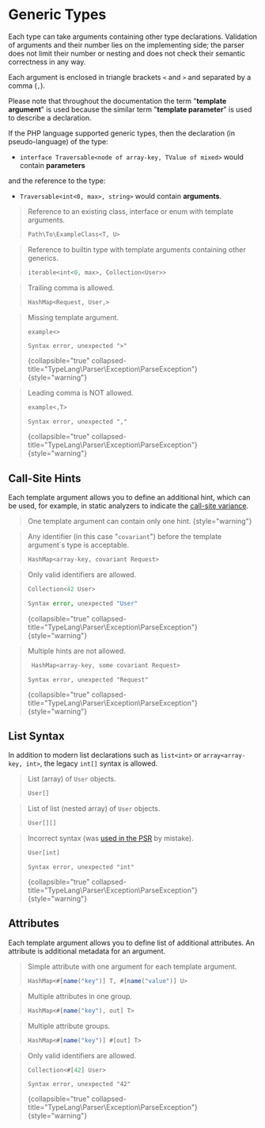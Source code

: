 # Generic Types

<secondary-label ref="phpstan"/>
<secondary-label ref="psalm"/>
<secondary-label ref="storm"/>
<show-structure for="chapter" depth="2"/>

Each type can take arguments containing other type declarations. Validation of
arguments and their number lies on the implementing side; the parser does not
limit their number or nesting and does not check their semantic correctness in
any way.

Each argument is enclosed in triangle brackets `<` and `>` and separated by a
comma (`,`).

<note>

Please note that throughout the documentation the term "**template argument**"
is used because the similar term "**template parameter**" is used to describe
a declaration.

If the PHP language supported generic types, then the declaration
(in pseudo-language) of the type:

* `interface Traversable<node of array-key, TValue of mixed>` would contain
  **parameters**

and the reference to the type:

* `Traversable<int<0, max>, string>` would contain **arguments**.

</note>

<tabs>
<tab title="Examples">

> Reference to an existing class, interface or enum with template arguments.
> ```typescript
> Path\To\ExampleClass<T, U>
> ```

> Reference to builtin type with template arguments containing other generics.
>  ```typescript
>  iterable<int<0, max>, Collection<User>>
>  ```

> Trailing comma is allowed.
>  ```typescript
>  HashMap<Request, User,>
>  ```

</tab>
<tab title="Counterexamples">

> Missing template argument.
> ```typescript
> example<>
> ```
> ```
> Syntax error, unexpected ">"
> ```
> {collapsible="true" collapsed-title="TypeLang\Parser\Exception\ParseException"}
> {style="warning"}

> Leading comma is NOT allowed.
> ```typescript
> example<,T>
> ```
> ```
> Syntax error, unexpected ","
> ```
> {collapsible="true" collapsed-title="TypeLang\Parser\Exception\ParseException"}
> {style="warning"}

</tab>
</tabs>

## Call-Site Hints

<secondary-label ref="phpstan"/>

Each template argument allows you to define an additional hint, which can be 
used, for example, in static analyzers to indicate the
[call-site variance](https://phpstan.org/blog/guide-to-call-site-generic-variance#call-site-variance).

> One template argument can contain only one hint.
> {style="warning"}

<tabs>
<tab title="Examples">

> Any identifier (in this case "`covariant`") before the template argument`s 
> type is acceptable.
> ```typescript
> HashMap<array-key, covariant Request>
> ```

</tab>
<tab title="Counterexamples">

> Only valid identifiers are allowed.
> ```typescript
> Collection<42 User>
> ```
> ```php
> Syntax error, unexpected "User"
> ```
> {collapsible="true" collapsed-title="TypeLang\Parser\Exception\ParseException"}
> {style="warning"}

> Multiple hints are not allowed.
> ```typescript
>  HashMap<array-key, some covariant Request>
> ```
> ```
> Syntax error, unexpected "Request"
> ```
> {collapsible="true" collapsed-title="TypeLang\Parser\Exception\ParseException"}
> {style="warning"}

</tab>
</tabs>


## List Syntax

<secondary-label ref="phpstan"/>
<secondary-label ref="psalm"/>
<secondary-label ref="storm"/>

In addition to modern list declarations such as `list<int>` or
`array<array-key, int>`, the legacy `int[]` syntax is allowed.

<tabs>
<tab title="Examples">

> List (array) of `User` objects.
> ```typescript
> User[]
> ```

> List of list (nested array) of `User` objects.
> ```typescript
> User[][]
> ```

</tab>
<tab title="Counterexamples">

> Incorrect syntax (was [used in the PSR](https://github.com/php-fig/event-dispatcher/blob/1.0.0/src/ListenerProviderInterface.php#L14) by mistake).
> ```typescript
> User[int]
> ```
> ```
> Syntax error, unexpected "int"
> ```
> {collapsible="true" collapsed-title="TypeLang\Parser\Exception\ParseException"}
> {style="warning"}

</tab>
</tabs>


## Attributes

<primary-label ref="experimental"/>
<secondary-label ref="tl1.1"/>

Each template argument allows you to define list of additional attributes. 
An attribute is additional metadata for an argument.

<tabs>
<tab title="Examples">

> Simple attribute with one argument for each template argument.
> ```typescript
> HashMap<#[name("key")] T, #[name("value")] U>
> ```

> Multiple attributes in one group.
> ```typescript
> HashMap<#[name("key"), out] T>
> ```

> Multiple attribute groups.
> ```typescript
> HashMap<#[name("key")] #[out] T>
> ```

</tab>
<tab title="Counterexamples">

> Only valid identifiers are allowed.
> ```typescript
> Collection<#[42] User>
> ```
> ```
> Syntax error, unexpected "42"
> ```
> {collapsible="true" collapsed-title="TypeLang\Parser\Exception\ParseException"}
> {style="warning"}

</tab>
</tabs>
